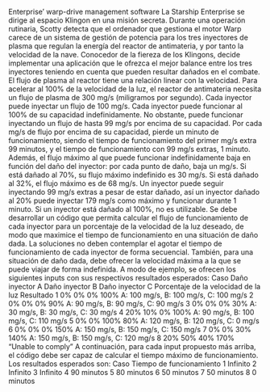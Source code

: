 Enterprise’ warp-drive management software
La Starship Enterprise se dirige al espacio Klingon en una misión secreta. Durante una operación rutinaria, Scotty detecta que el ordenador que gestiona el motor Warp carece de un sistema de gestión de potencia para los tres inyectores de plasma que regulan la energía del reactor de antimateria, y por tanto la velocidad de la nave.
Conocedor de la fiereza de los Klingons, decide implementar una aplicación que le ofrezca el mejor balance entre los tres inyectores teniendo en cuenta que pueden resultar dañados en el combate.
El flujo de plasma al reactor tiene una relación linear con la velocidad. Para acelerar al 100% de la velocidad de la luz, el reactor de antimateria necesita un flujo de plasma de 300 mg/s (miligramos por segundo). Cada inyector puede inyectar un flujo de 100 mg/s.
Cada inyector puede funcionar al 100% de su capacidad indefinidamente. No obstante, puede funcionar inyectando un flujo de hasta 99 mg/s por encima de su capacidad. Por cada mg/s de flujo por encima de su capacidad, pierde un minuto de funcionamiento, siendo el tiempo de funcionamiento del primer mg/s extra 99 minutos, y el tiempo de funcionamiento con 99 mg/s extras, 1 minuto.
Además, el flujo máximo al que puede funcionar indefinidamente baja en función del daño del inyector: por cada punto de daño, baja un mg/s. Si está dañado al 70%, su flujo máximo indefinido es 30 mg/s. Si está dañado al 32%, el flujo máximo es de 68 mg/s. Un inyector puede seguir inyectando 99 mg/s extras a pesar de estar dañado, así un inyector dañado al 20% puede inyectar 179 mg/s como máximo y funcionar durante 1 minuto. Si un inyector está dañado al 100%, no es utilizable.
Se debe desarrollar un código que permita calcular el flujo de funcionamiento de cada inyector para un porcentaje de la velocidad de la luz deseado, de modo que maximice el tiempo de funcionamiento en una situación de daño dada. La soluciones no deben contemplar el agotar el tiempo de funcionamiento de cada inyector de forma secuencial.
También, para una situación de daño dada, debe ofrecer la velocidad máxima a la que se puede viajar de forma indefinida.
A modo de ejemplo, se ofrecen los siguientes inputs con sus respectivos resultados esperados:
Caso	Daño inyector A	Daño inyector B	Daño inyector C	Porcentaje de la velocidad de la luz	Resultado
1	0%	0%	0%	100%	A: 100 mg/s, B: 100 mg/s, C: 100 mg/s
2	0%	0%	0%	90%	A: 90 mg/s, B: 90 mg/s, C: 90 mg/s
3	0%	0%	0%	30%	A: 30 mg/s, B: 30 mg/s, C: 30 mg/s
4	20%	10%	0%	100%	A: 90 mg/s, B: 100 mg/s, C: 110 mg/s
5	0%	0%	100%	80%	A: 120 mg/s, B: 120 mg/s, C: 0 mg/s
6	0%	0%	0%	150%	A: 150 mg/s, B: 150 mg/s, C: 150 mg/s
7	0%	0%	30%	140%	A: 150 mg/s, B: 150 mg/s, C: 120 mg/s
8	20%	50%	40%	170%	“Unable to comply”
A continuación, para cada input propuesto más arriba, el código debe ser capaz de calcular el tiempo máximo de funcionamiento. Los resultados esperados son:
Caso	Tiempo de funcionamiento
1	Infinito
2	Infinito
3	Infinito
4	90 minutos
5	80 minutos
6	50 minutos
7	50 minutos
8	0 minutos
